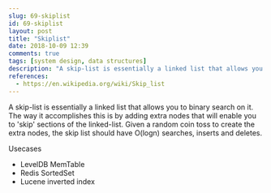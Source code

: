 ```yaml
---
slug: 69-skiplist
id: 69-skiplist
layout: post
title: "Skiplist"
date: 2018-10-09 12:39
comments: true
tags: [system design, data structures]
description: "A skip-list is essentially a linked list that allows you to do a binary search on. The way it accomplishes this is by adding extra nodes that will enable you to ‘skip’ sections of the linked-list. There are LevelDB MemTable, Redis SortedSet and Lucene inverted index using this."
references:
  - https://en.wikipedia.org/wiki/Skip_list
---
```


A skip-list is essentially a linked list that allows you to binary search on it. The way it accomplishes this is by adding extra nodes that will enable you to 'skip' sections of the linked-list. Given a random coin toss to create the extra nodes, the skip list should have O(logn) searches, inserts and deletes.

Usecases

- LevelDB MemTable
- Redis SortedSet
- Lucene inverted index
